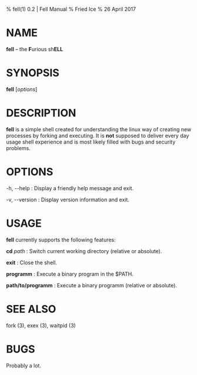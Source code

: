 % fell(1) 0.2 | Fell Manual
% Fried Ice
% 26 April 2017

# NAME

**fell** – the **F**urious sh**ELL**

# SYNOPSIS

**fell** [*options*]

# DESCRIPTION

__fell__ is a simple shell created for understanding the linux way of creating new processes by forking and executing. It is **not** supposed to deliver every day usage shell experience and is most likely filled with bugs and security problems.

# OPTIONS

-h, --help
:   Display a friendly help message and exit.

-v, --version
:   Display version information and exit.

# USAGE
**fell** currently supports the following features:

**cd** *path*
:   Switch current working directory (relative or absolute).

**exit**
:    Close the shell.

**programm**
:   Execute a binary program in the $PATH.

**path/to/programm**
:   Execute a binary programm (relative or absolute).

# SEE ALSO
fork (3), exex (3), waitpid (3)

# BUGS
Probably a lot.
